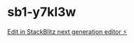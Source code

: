 # sb1-y7kl3w

[Edit in StackBlitz next generation editor ⚡️](https://stackblitz.com/~/github.com/lotrlol/sb1-y7kl3w)